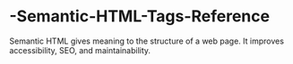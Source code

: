 # -Semantic-HTML-Tags-Reference
Semantic HTML gives meaning to the structure of a web page. It improves accessibility, SEO, and maintainability.
